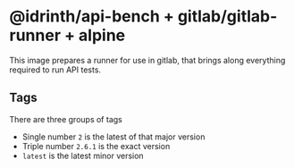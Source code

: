 # @idrinth/api-bench + gitlab/gitlab-runner + alpine

This image prepares a runner for use in gitlab,
that brings along everything required to run API tests.

## Tags

There are three groups of tags

- Single number `2` is the latest of that major version
- Triple number `2.6.1` is the exact version
- `latest` is the latest minor version
